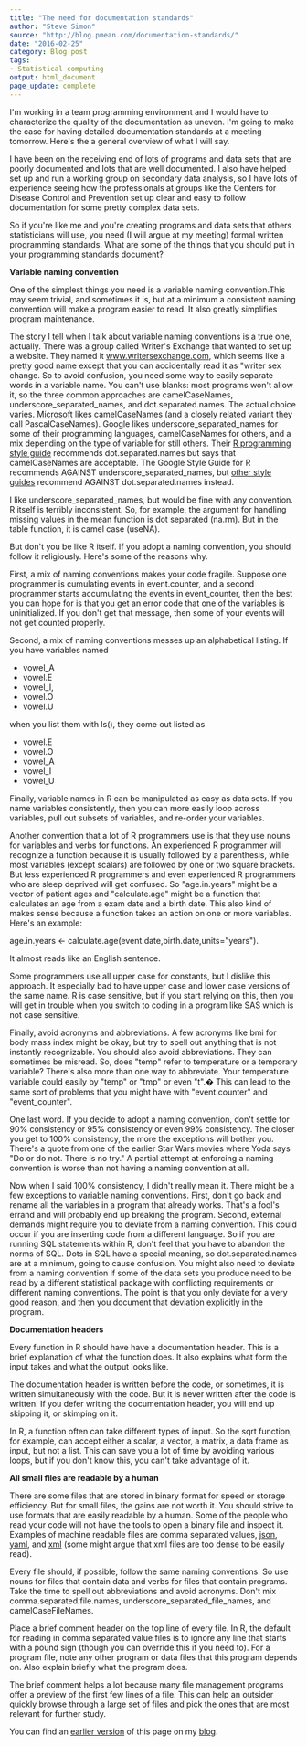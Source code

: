 ```yaml
---
title: "The need for documentation standards"
author: "Steve Simon"
source: "http://blog.pmean.com/documentation-standards/"
date: "2016-02-25"
category: Blog post
tags:
- Statistical computing
output: html_document
page_update: complete
---
```


I'm working in a team programming environment and I would have to characterize the quality of the documentation as uneven. I'm going to make the case for having detailed documentation standards at a meeting tomorrow. Here's the a general overview of what I will say.

<!---More--->

I have been on the receiving end of lots of programs and data sets that are poorly documented and lots that are well documented. I also have helped set up and run a working group on secondary data analysis, so I have lots of experience seeing how the professionals at groups like the Centers for Disease Control and Prevention set up clear and easy to follow documentation for some pretty complex data sets.

So if you're like me and you're creating programs and data sets that others statisticians will use, you need (I will argue at my meeting) formal written programming standards. What are some of the things that you should put in your programming standards document?

**Variable naming convention**

One of the simplest things you need is a variable naming convention.This may seem trivial, and sometimes it is, but at a minimum a consistent naming convention will make a program easier to read. It also greatly simplifies program maintenance.

The story I tell when I talk about variable naming conventions is a true one, actually. There was a group called Writer's Exchange that wanted to set up a website. They named it www.writersexchange.com, which seems like a pretty good name except that you can accidentally read it as "writer sex change. So to avoid confusion, you need some way to easily separate words in a variable name. You can't use blanks: most programs won't allow it, so the three common approaches are camelCaseNames, underscore\_separated\_names, and dot.separated.names. The actual choice varies. [Microsoft](https://msdn.microsoft.com/en-us/library/ms229043(v=vs.110).aspx) likes camelCaseNames (and a closely related variant they call PascalCaseNames). Google likes underscore\_separated\_names for some of their programming languages, camelCaseNames for others, and a mix depending on the type of variable for still others. Their [R programming style guide](https://google.github.io/styleguide/Rguide.xml) recommends dot.separated.names but says that camelCaseNames are acceptable. The Google Style Guide for R recommends AGAINST underscore\_separated\_names, but [other style guides](http://r-pkgs.had.co.nz/style.html) recommend AGAINST dot.separated.names instead.

I like underscore_separated_names, but would be fine with any convention. R itself is terribly inconsistent. So, for example, the argument for handling missing values in the mean function is dot separated (na.rm). But in the table function, it is camel case (useNA).

But don't you be like R itself. If you adopt a naming convention, you should follow it religiously. Here's some of the reasons why.

First, a mix of naming conventions makes your code fragile. Suppose one programmer is cumulating events in event.counter, and a second programmer starts accumulating the events in event\_counter, then the best you can hope for is that you get an error code that one of the variables is uninitialized. If you don't get that message, then some of your events will not get counted properly.

Second, a mix of naming conventions messes up an alphabetical listing. If you have variables named

- vowel_A
- vowel.E
- vowel_I,
- vowel.O
- vowel.U

when you list them with ls(), they come out listed as

- vowel.E
- vowel.O
- vowel_A
- vowel_I
- vowel_U

Finally, variable names in R can be manipulated as easy as data sets. If you name variables consistently, then you can more easily loop across variables, pull out subsets of variables, and re-order your variables.

Another convention that a lot of R programmers use is that they use nouns for variables and verbs for functions. An experienced R programmer will recognize a function because it is usually followed by a parenthesis, while most variables (except scalars) are followed by one or two square brackets. But less experienced R programmers and even experienced R programmers who are sleep deprived will get confused. So "age.in.years" might be a vector of patient ages and "calculate.age" might be a function that calculates an age from a exam date and a birth date. This also kind of makes sense because a function takes an action on one or more variables. Here's an example:

age.in.years <- calculate.age(event.date,birth.date,units="years").

It almost reads like an English sentence.

Some programmers use all upper case for constants, but I dislike this approach. It especially bad to have upper case and lower case versions of the same name. R is case sensitive, but if you start relying on this, then you will get in trouble when you switch to coding in a program like SAS which is not case sensitive.

Finally, avoid acronyms and abbreviations. A few acronyms like bmi for body mass index might be okay, but try to spell out anything that is not instantly recognizable. You should also avoid abbreviations. They can sometimes be misread. So, does "temp" refer to temperature or a temporary variable? There's also more than one way to abbreviate. Your temperature variable could easily by "temp" or "tmp" or even "t".� This can lead to the same sort of problems that you might have with "event.counter" and "event_counter".

One last word. If you decide to adopt a naming convention, don't settle for 90% consistency or 95% consistency or even 99% consistency. The closer you get to 100% consistency, the more the exceptions will bother you. There's a quote from one of the earlier Star Wars movies where Yoda says "Do or do not. There is no try." A partial attempt at enforcing a naming convention is worse than not having a naming convention at all.

Now when I said 100% consistency, I didn't really mean it. There might be a few exceptions to variable naming conventions. First, don't go back and rename all the variables in a program that already works. That's a fool's errand and will probably end up breaking the program. Second, external demands might require you to deviate from a naming convention. This could occur if you are inserting code from a different language. So if you are running SQL statements within R, don't feel that you have to abandon the norms of SQL. Dots in SQL have a special meaning, so dot.separated.names are at a minimum, going to cause confusion. You might also need to deviate from a naming convention if some of the data sets you produce need to be read by a different statistical package with conflicting requirements or different naming conventions. The point is that you only deviate for a very good reason, and then you document that deviation explicitly in the program.

**Documentation headers**

Every function in R should have have a documentation header. This is a brief explanation of what the function does. It also explains what form the input takes and what the output looks like.

The documentation header is written before the code, or sometimes, it is written simultaneously with the code. But it is never written after the code is written. If you defer writing the documentation header, you will end up skipping it, or skimping on it.

In R, a function often can take different types of input. So the sqrt function, for example, can accept either a scalar, a vector, a matrix, a data frame as input, but not a list. This can save you a lot of time by avoiding various loops, but if you don't know this, you can't take advantage of it.

**All small files are readable by a human**

There are some files that are stored in binary format for speed or storage efficiency. But for small files, the gains are not worth it. You should strive to use formats that are easily readable by a human. Some of the people who read your code will not have the tools to open a binary file and inspect it. Examples of machine readable files are comma separated values, [json](http://json.org/), [yaml](http://yaml.org/), and [xml](https://www.w3.org/XML/) (some might argue that xml files are too dense to be easily read).

Every file should, if possible, follow the same naming conventions. So use nouns for files that contain data and verbs for files that contain programs. Take the time to spell out abbreviations and avoid acronyms. Don't mix comma.separated.file.names, underscore_separated_file_names, and camelCaseFileNames.

Place a brief comment header on the top line of every file. In R, the default for reading in comma separated value files is to ignore any line that starts with a pound sign (though you can override this if you need to). For a program file, note any other program or data files that this program depends on. Also explain briefly what the program does.

The brief comment helps a lot because many file management programs offer a preview of the first few lines of a file. This can help an outsider quickly browse through a large set of files and pick the ones that are most relevant for further study.

You can find an [earlier version][sim1] of this page on my [blog][sim2].

[sim1]: http://blog.pmean.com/documentation-standards/
[sim2]: http://blog.pmean.com
